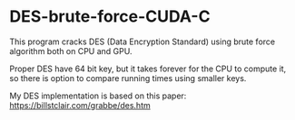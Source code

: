 # DES-brute-force-CUDA-C

This program cracks DES (Data Encryption Standard) using brute force algorithm both on CPU and GPU.

Proper DES have 64 bit key, but it takes forever for the CPU to compute it, so there is option to compare running times using smaller keys.

My DES implementation is based on this paper: https://billstclair.com/grabbe/des.htm
